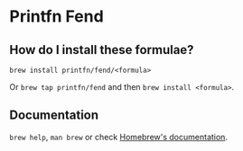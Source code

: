 # Printfn Fend

## How do I install these formulae?

`brew install printfn/fend/<formula>`

Or `brew tap printfn/fend` and then `brew install <formula>`.

## Documentation

`brew help`, `man brew` or check [Homebrew's documentation](https://docs.brew.sh).
